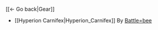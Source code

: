 [[← Go back|Gear]]

* [[Hyperion Carnifex|Hyperion_Carnifex]] By [Battle=bee](https://github.com/BLCM/BLCMods/tree/master/Borderlands%202%20mods/Battle-Bee)
